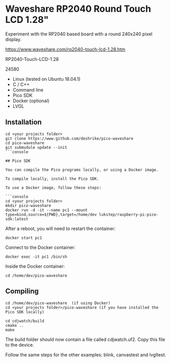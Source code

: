 # Waveshare RP2040 Round Touch LCD 1.28"

Experiment with the RP2040 based board with a round 240x240 pixel display.

https://www.waveshare.com/rp2040-touch-lcd-1.28.htm

RP2040-Touch-LCD-1.28

24580

- Linux (tested on Ubuntu 18.04.1)
- C / C++
- Command line
- Pico SDK
- Docker (optional) 
- LVGL

## Installation

```console
cd <your projects folder>
git clone https://www.github.com/deshrike/pico-waveshare
cd pico-waveshare
git submudule update --init
```console

## Pico SDK

You can compile the Pico programs locally, or using a Docker image.

To compile locally, install the Pico SDK.

To use a Docker image, follow these steps:

```console
cd <your projects folder>
mkdir pico-waveshare
docker run -d -it --name pc1 --mount type=bind,source=${PWD},target=/home/dev lukstep/raspberry-pi-pico-sdk:latest
```

After a reboot, you will need to restart the container:

```console
docker start pc1
```

Connect to the Docker container:

```console
docker exec -it pc1 /bin/sh
```

Inside the Docker container:

```console
cd /home/dev/pico-waveshare
```

## Compiling

```console
cd /home/dev/pico-waveshare  (if using Docker)
cd <your projects folder>/pico-waveshare (if you have installed the Pico SDK locally)

cd cdjwatch/build
cmake ..
make
```

The build folder should now contain a file called cdjwatch.uf2.
Copy this file to the device.

Follow the same steps for the other examples: blink, canvastest and lvgltest.

